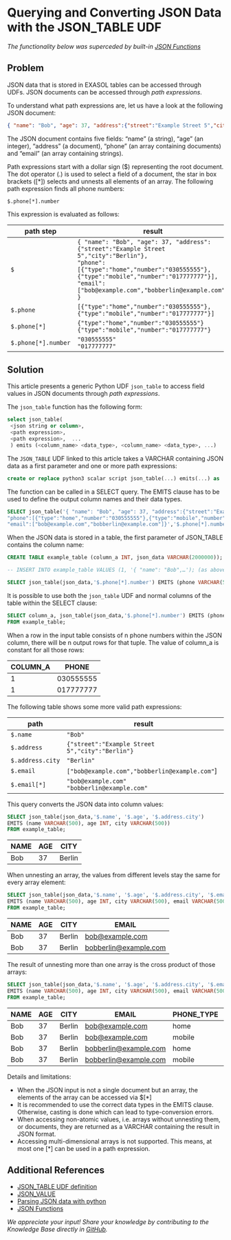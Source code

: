 # Querying and Converting JSON Data with the JSON_TABLE UDF 

_The functionality below was superceded by built-in [JSON Functions](https://docs.exasol.com/db/latest/sql_references/functions/json.htm)_

## Problem

JSON data that is stored in EXASOL tables can be accessed through UDFs. JSON documents can be accessed through *path expressions*.

To understand what path expressions are, let us have a look at the following JSON document:


```json
{ "name": "Bob", "age": 37, "address":{"street":"Example Street 5","city":"Berlin"}, "phone":[{"type":"home","number":"030555555"},{"type":"mobile","number":"017777777"}], "email":["bob@example.com","bobberlin@example.com"] } 
```
The JSON document contains five fields: “name” (a string), “age” (an integer), “address” (a document), “phone” (an array containing documents) and “email” (an array containing strings).

Path expressions start with a dollar sign ($) representing the root document. The dot operator (.) is used to select a field of a document, the star in box brackets ([*]) selects and unnests all elements of an array. The following path expression finds all phone numbers:


```
$.phone[*].number 
```
This expression is evaluated as follows:

|path step   |result   |
|---|---|
|```$```   |```{ "name": "Bob", "age": 37, "address":{"street":"Example Street 5","city":"Berlin"},```<br />```"phone":[{"type":"home","number":"030555555"},{"type":"mobile","number":"017777777"}],```<br />```"email":["bob@example.com","bobberlin@example.com"] }```   |
|```$.phone```   |```[{"type":"home","number":"030555555"},{"type":"mobile","number":"017777777"}]```   |
|```$.phone[*]```   |```{"type":"home","number":"030555555"}```<br />```{"type":"mobile","number":"017777777"}```   |
|```$.phone[*].number```|```"030555555"```<br />```"017777777"``` |

## Solution

This article presents a generic Python UDF `json_table` to access field values in JSON documents through *path expressions*.

The `json_table` function has the following form:


```sql
select json_table(  
 <json string or column>,  
 <path expression>,  
 <path expression>,  ... 
 ) emits (<column_name> <data_type>, <column_name> <data_type>, ...) 
```
The `JSON_TABLE` UDF linked to this article takes a VARCHAR containing JSON data as a first parameter and one or more path expressions:


```sql
create or replace python3 scalar script json_table(...) emits(...) as 
```
The function can be called in a SELECT query. The EMITS clause has to be used to define the output column names and their data types.


```sql
SELECT json_table('{ "name": "Bob", "age": 37, "address":{"street":"Example Street 5","city":"Berlin"},  
"phone":[{"type":"home","number":"030555555"},{"type":"mobile","number":"017777777"}], 
"email":["bob@example.com","bobberlin@example.com"]}','$.phone[*].number') EMITS (phone VARCHAR(50)); 
```
When the JSON data is stored in a table, the first parameter of JSON_TABLE contains the column name:


```sql
CREATE TABLE example_table (column_a INT, json_data VARCHAR(2000000)); 

-- INSERT INTO example_table VALUES (1, '{ "name": "Bob",…'); (as above) 

SELECT json_table(json_data,'$.phone[*].number') EMITS (phone VARCHAR(50)) FROM example_table; 
```
It is possible to use both the `json_table` UDF and normal columns of the table within the SELECT clause:


```sql
SELECT column_a, json_table(json_data,'$.phone[*].number') EMITS (phone VARCHAR(50)) 
FROM example_table; 
```
When a row in the input table consists of n phone numbers within the JSON column, there will be n output rows for that tuple. The value of column_a is constant for all those rows:



| COLUMN_A | PHONE |
| --- | --- |
| 1 | 030555555 |
| 1 | 017777777 |

The following table shows some more valid path expressions:

|path   |result   |
|---|---|
|```$.name```   |```"Bob"```   |
|```$.address```   |```{"street":"Example Street 5","city":"Berlin"}```   |
|```$.address.city```   |```"Berlin"```   |
|```$.email```   |```["bob@example.com","bobberlin@example.com"```]   |
|```$.email[*]```   |```"bob@example.com"```<br /> ```"bobberlin@example.com"```   |

This query converts the JSON data into column values:


```sql
SELECT json_table(json_data,'$.name', '$.age', '$.address.city') 
EMITS (name VARCHAR(500), age INT, city VARCHAR(500)) 
FROM example_table; 
```


| NAME | AGE | CITY |
| --- | --- | --- |
| Bob | 37 | Berlin |

When unnesting an array, the values from different levels stay the same for every array element:


```sql
SELECT json_table(json_data,'$.name', '$.age', '$.address.city', '$.email[*]') 
EMITS (name VARCHAR(500), age INT, city VARCHAR(500), email VARCHAR(500)) 
FROM example_table; 
```


| NAME | AGE | CITY | EMAIL |
| --- | --- | --- | --- |
| Bob | 37 | Berlin | bob@example.com |
| Bob | 37 | Berlin | bobberlin@example.com |

The result of unnesting more than one array is the cross product of those arrays:


```sql
SELECT json_table(json_data,'$.name', '$.age', '$.address.city', '$.email[*]', '$.phone[*].type', '$.phone[*].number') 
EMITS (name VARCHAR(500), age INT, city VARCHAR(500), email VARCHAR(500), phone_type VARCHAR(50), phone_number VARCHAR(50)) 
FROM example_table; 
```


| NAME | AGE | CITY | EMAIL | PHONE_TYPE | PHONE_NUMBER |
| --- | --- | --- | --- | --- | --- |
| Bob | 37 | Berlin | bob@example.com | home | 030555555 |
| Bob | 37 | Berlin | bob@example.com | mobile | 017777777 |
| Bob | 37 | Berlin | bobberlin@example.com | home | 030555555 |
| Bob | 37 | Berlin | bobberlin@example.com | mobile | 017777777 |

Details and limitations:

* When the JSON input is not a single document but an array, the elements of the array can be accessed via $[*]
* It is recommended to use the correct data types in the EMITS clause. Otherwise, casting is done which can lead to type-conversion errors.
* When accessing non-atomic values, i.e. arrays without unnesting them, or documents, they are returned as a VARCHAR containing the result in JSON format.
* Accessing multi-dimensional arrays is not supported. This means, at most one [*] can be used in a path expression.

## Additional References

* [JSON_TABLE UDF definition](https://github.com/exasol/public-knowledgebase/blob/main/Database-Features/attachments/JSON_TABLE.sql)
* [JSON_VALUE](https://docs.exasol.com/sql_references/functions/alphabeticallistfunctions/json_value.htm)
* [Parsing JSON data with python](https://exasol.my.site.com/s/article/Parsing-JSON-data-with-python)
* [JSON Functions](https://docs.exasol.com/db/latest/sql_references/functions/json.htm)

*We appreciate your input! Share your knowledge by contributing to the Knowledge Base directly in [GitHub](https://github.com/exasol/public-knowledgebase).* 